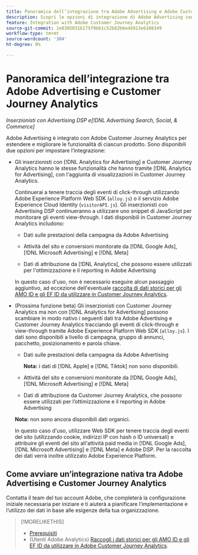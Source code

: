 ```yaml
---
title: Panoramica dell’integrazione tra Adobe Advertising e Adobe Customer Journey Analytics
description: Scopri le opzioni di integrazione di Adobe Advertising con Adobe Customer Journey Analytics.
feature: Integration with Adobe Customer Journey Analytics
source-git-commit: 1e8305031b175f9bb1c52b82b6ed4913e6108349
workflow-type: tm+mt
source-wordcount: '384'
ht-degree: 0%

---
```


# Panoramica dell’integrazione tra Adobe Advertising e Customer Journey Analytics

<!-- title? If I change, change refs throughout -->

*Inserzionisti con Advertising DSP e[!DNL Advertising Search, Social, & Commerce]*

Adobe Advertising è integrato con Adobe Customer Journey Analytics per estendere e migliorare le funzionalità di ciascun prodotto. Sono disponibili due opzioni per impostare l’integrazione:

* Gli inserzionisti con [!DNL Analytics for Advertising] e Customer Journey Analytics hanno le stesse funzionalità che hanno tramite [!DNL Analytics for Advertising], con l&#39;aggiunta di visualizzazioni in Customer Journey Analytics.

  Continuerai a tenere traccia degli eventi di click-through utilizzando Adobe Experience Platform Web SDK (`alloy.js`) o il servizio Adobe Experience Cloud Identity (`visitorAPI.js`). Gli inserzionisti con Advertising DSP continueranno a utilizzare uno snippet di JavaScript per monitorare gli eventi view-through. I dati disponibili in Customer Journey Analytics includono:

   * Dati sulle prestazioni della campagna da Adobe Advertising

   * Attività del sito e conversioni monitorate da [!DNL Google Ads], [!DNL Microsoft Advertising] e [!DNL Meta]

   * Dati di attribuzione da [!DNL Analytics], che possono essere utilizzati per l&#39;ottimizzazione e il reporting in Adobe Advertising

  In questo caso d&#39;uso, non è necessario eseguire alcun passaggio aggiuntivo, ad eccezione dell&#39;eventuale [raccolta di dati storici per gli AMO ID e gli EF ID da utilizzare in Customer Journey Analytics](/help/integrations/analytics/rvars-to-evars.md).

* (Prossima funzione beta) Gli inserzionisti con Customer Journey Analytics ma non con [!DNL Analytics for Advertising] possono scambiare in modo nativo i seguenti dati tra Adobe Advertising e Customer Journey Analytics tracciando gli eventi di click-through e view-through tramite Adobe Experience Platform Web SDK (`alloy.js`). I dati sono disponibili a livello di campagna, gruppo di annunci, pacchetto, posizionamento e parola chiave.

   * Dati sulle prestazioni della campagna da Adobe Advertising

     **Nota:** i dati di [!DNL Apple] e [!DNL Tiktok] non sono disponibili.

   * Attività del sito e conversioni monitorate da [!DNL Google Ads], [!DNL Microsoft Advertising] e [!DNL Meta]

   * Dati di attribuzione da Customer Journey Analytics, che possono essere utilizzati per l’ottimizzazione e il reporting in Adobe Advertising

  **Nota:** non sono ancora disponibili dati organici.<!-- Does that belong somewhere up above? -->

  In questo caso d&#39;uso, utilizzare Web SDK per tenere traccia degli eventi del sito (utilizzando cookie, indirizzi IP con hash o ID universali) e attribuire gli eventi del sito all&#39;attività paid media in [!DNL Google Ads], [!DNL Microsoft Advertising] e [!DNL Meta] e Adobe DSP. Per la raccolta dei dati verrà inoltre utilizzato Adobe Experience Platform.

## Come avviare un’integrazione nativa tra Adobe Advertising e Customer Journey Analytics

Contatta il team del tuo account Adobe, che completerà la configurazione iniziale necessaria per iniziare e ti aiuterà a pianificare l’implementazione e l’utilizzo dei dati in base alle esigenze della tua organizzazione.

>[!MORELIKETHIS]
>
>* [Prerequisiti](prerequisites.md)
>* (Utenti Adobe Analytics) [Raccogli i dati storici per gli AMO ID e gli EF ID da utilizzare in Adobe Customer Journey Analytics](/help/integrations/analytics/rvars-to-evars.md).
